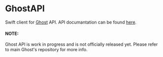 # GhostAPI
Swift client for [Ghost](https://github.com/TryGhost) API. API documantation can be found [here](https://github.com/TryGhost/Ghost/wiki/%5BWIP%5D-API-Documentation).

#### NOTE: 
Ghost API is work in progress and is not officially released yet. Please refer to main Ghost's repository for more info.
